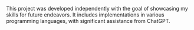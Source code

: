 This project was developed independently with the goal of showcasing my skills for future endeavors. It includes implementations in various programming languages, with significant assistance from ChatGPT.
